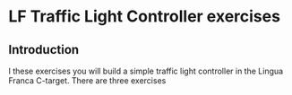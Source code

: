 # LF Traffic Light Controller exercises

## Introduction

I these exercises you will build a simple traffic light controller in the Lingua Franca C-target. There are three exercises 